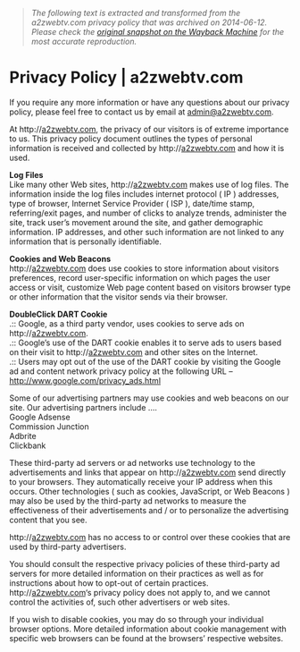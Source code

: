 > *The following text is extracted and transformed from the a2zwebtv.com privacy policy that was archived on 2014-06-12. Please check the [original snapshot on the Wayback Machine](https://web.archive.org/web/20140612033849id_/http%3A//a2zwebtv.com/contact-us/privacy-policy) for the most accurate reproduction.*

# Privacy Policy | a2zwebtv.com

If you require any more information or have any questions about our privacy policy, please feel free to contact us by email at [admin@a2zwebtv.com](mailto:admin@a2znewstv.com).

At http://[a2zwebtv.com](mailto:admin@a2znewstv.com), the privacy of our visitors is of extreme importance to us. This privacy policy document outlines the types of personal information is received and collected by http://[a2zwebtv.com](mailto:admin@a2znewstv.com) and how it is used.

**Log Files**  
Like many other Web sites, http://[a2zwebtv.com](mailto:admin@a2znewstv.com) makes use of log files. The information inside the log files includes internet protocol ( IP ) addresses, type of browser, Internet Service Provider ( ISP ), date/time stamp, referring/exit pages, and number of clicks to analyze trends, administer the site, track user’s movement around the site, and gather demographic information. IP addresses, and other such information are not linked to any information that is personally identifiable.

**Cookies and Web Beacons**  
http://[a2zwebtv.com](mailto:admin@a2znewstv.com) does use cookies to store information about visitors preferences, record user-specific information on which pages the user access or visit, customize Web page content based on visitors browser type or other information that the visitor sends via their browser.

**DoubleClick DART Cookie**  
.:: Google, as a third party vendor, uses cookies to serve ads on http://[a2zwebtv.com](mailto:admin@a2znewstv.com).  
.:: Google’s use of the DART cookie enables it to serve ads to users based on their visit to http://[a2zwebtv.com](mailto:admin@a2znewstv.com) and other sites on the Internet.  
.:: Users may opt out of the use of the DART cookie by visiting the Google ad and content network privacy policy at the following URL – http://www.google.com/privacy_ads.html

Some of our advertising partners may use cookies and web beacons on our site. Our advertising partners include ….  
Google Adsense  
Commission Junction  
Adbrite  
Clickbank

These third-party ad servers or ad networks use technology to the advertisements and links that appear on http://[a2zwebtv.com](mailto:admin@a2znewstv.com) send directly to your browsers. They automatically receive your IP address when this occurs. Other technologies ( such as cookies, JavaScript, or Web Beacons ) may also be used by the third-party ad networks to measure the effectiveness of their advertisements and / or to personalize the advertising content that you see.

http://[a2zwebtv.com](mailto:admin@a2znewstv.com) has no access to or control over these cookies that are used by third-party advertisers.

You should consult the respective privacy policies of these third-party ad servers for more detailed information on their practices as well as for instructions about how to opt-out of certain practices. http://[a2zwebtv.com](mailto:admin@a2znewstv.com)‘s privacy policy does not apply to, and we cannot control the activities of, such other advertisers or web sites.

If you wish to disable cookies, you may do so through your individual browser options. More detailed information about cookie management with specific web browsers can be found at the browsers’ respective websites.
